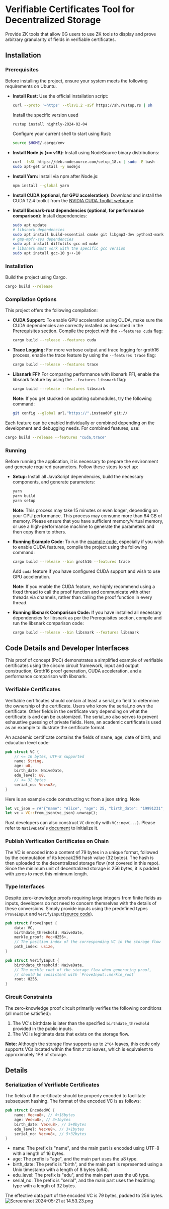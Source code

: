 # Verifiable Certificates Tool for Decentralized Storage

Provide ZK tools that allow 0G users to use ZK tools to display and prove arbitrary granularity of fields in verifiable certificates.

## Installation

### Prerequisites

Before installing the project, ensure your system meets the following requirements on Ubuntu.

- **Install Rust:**
  Use the official installation script:
  ```bash
  curl --proto '=https' --tlsv1.2 -sSf https://sh.rustup.rs | sh
  ```
  Install the specific version used
  ```bash
  rustup install nightly-2024-02-04
  ```
  Configure your current shell to start using Rust:
  ```bash
  source $HOME/.cargo/env
  ```

- **Install Node.js (>= v18):**
  Install using NodeSource binary distributions:
  ```bash
  curl -fsSL https://deb.nodesource.com/setup_18.x | sudo -E bash -
  sudo apt-get install -y nodejs
  ```

- **Install Yarn:**
  Install via npm after Node.js:
  ```bash
  npm install --global yarn
  ```

- **Install CUDA (optional, for GPU acceleration):**
  Download and install the CUDA 12.4 toolkit from the [NVIDIA CUDA Toolkit webpage](https://developer.nvidia.com/cuda-12-4-1-download-archive).

- **Install libsnark-rust dependencies (optional, for performance comparison):**
  Install dependencies:
  ```bash
  sudo apt update
  # libsnark dependencies
  sudo apt install build-essential cmake git libgmp3-dev python3-markdown libboost-program-options-dev libssl-dev python3 pkg-config
  # gmp-mpfr-sys dependencies
  sudo apt install diffutils gcc m4 make
  # libsnark must work with the specific gcc version
  sudo apt install gcc-10 g++-10
  ```

### Installation

Build the project using Cargo.

```bash
cargo build --release
```

### Compilation Options

This project offers the following compilation:

- **CUDA Support:**
  To enable GPU acceleration using CUDA, make sure the CUDA dependencies are correctly installed as described in the Prerequisites section. Compile the project with the `--features cuda` flag:
  ```bash
  cargo build --release --features cuda
  ```

- **Trace Logging:**
  For more verbose output and trace logging for groth16 process, enable the trace feature by using the `--features trace` flag:
  ```bash
  cargo build --release --features trace
  ```

- **Libsnark FFI:**
  For comparing performance with libsnark FFI, enable the libsnark feature by using the `--features libsnark` flag:
  ```bash
  cargo build --release --features libsnark
  ```
  **Note:** If you get stucked on updating submodules, try the following command:
  ```bash
  git config --global url."https://".insteadOf git://
  ```

Each feature can be enabled individually or combined depending on the development and debugging needs. For combined features, use:
```bash
cargo build --release --features "cuda,trace"
```

### Running

Before running the application, it is necessary to prepare the environment and generate required parameters. Follow these steps to set up:

- **Setup:**
   Install all JavaScript dependencies, build the necessary components, and generate parameters:
   ```bash
   yarn
   yarn build
   yarn setup
   ```
   **Note:** This process may take 15 minutes or even longer, depending on your CPU performance. This process may consume more than 64 GB of memory. Please ensure that you have sufficient memory/virtual memory, or use a high-performance machine to generate the parameters and then copy them to others.

- **Running Example Code:**
  To run the [example code](./src/bin/groth16.rs), especially if you wish to enable CUDA features, compile the project using the following command:
  ```bash
  cargo build --release --bin groth16 --features trace
  ```
  Add `cuda` feature if you have configured CUDA support and wish to use GPU acceleration.

  **Note:** If you enable the CUDA feature, we highly recommend using a fixed thread to call the proof function and communicate with other threads via channels, rather than calling the proof function in every thread.


- **Running libsnark Comparison Code:**
  If you have installed all necessary dependencies for libsnark as per the Prerequisites section, compile and run the libsnark comparison code:
  ```bash
  cargo build --release --bin libsnark --features libsnark
  ```

## Code Details and Developer Interfaces

This proof of concept (PoC) demonstrates a simplified example of verifiable certificates using the circom circuit framework, input and output construction, Groth16 proof generation, CUDA acceleration, and a performance comparison with libsnark.

### Verifiable Certificates

Verifiable certificates should contain at least a serial_no field to determine the ownership of the certificate. Users who know the serial_no own the certificate. Other fields in the certificate vary depending on what the certificate is and can be customized. The serial_no also serves to prevent exhaustive guessing of private fields. Here, an academic certificate is used as an example to illustrate the certificate format. 

An academic certificate contains the fields of name, age, date of birth, and education level code:
```rust
pub struct VC {
    // <= 16 bytes, UTF-8 supported
    name: String, 
    age: u8,
    birth_date: NaiveDate,
    edu_level: u8,
    // <= 32 bytes
    serial_no: Vec<u8>,
}
```

Here is an example code constructing `VC` from a json string. Note
```rust
let vc_json = r#"{"name": "Alice", "age": 25, "birth_date": "19991231", "edu_level": 4, "serial_no": "3921b15ceb8f4be8891d1de1e64af044"}"#;
let vc = VC::from_json(vc_json).unwrap();
```

Rust developers can also construct `VC` directly with `VC::new(...)`. Please refer to `NativeDate`'s [document](https://docs.rs/chrono/latest/chrono/) to initialize it.

### Publish Verification Certificates on Chain

The VC is encoded into a content of 79 bytes in a unique format, followed by the computation of its keccak256 hash value (32 bytes). The hash is then uploaded to the decentralized storage flow (not covered in this repo). Since the minimum unit of decentralized storage is 256 bytes, it is padded with zeros to meet this minimum length.

### Type Interfaces

Despite zero-knowledge proofs requiring large integers from finite fields as inputs, developers do not need to concern themselves with the details of these conversions. Simply provide inputs using the predefined types `ProveInput` and `VerifyInput`([source code](./src/types/input.rs)). 

``` rust
pub struct ProveInput {
    data: VC,
    birthdate_threshold: NaiveDate,
    merkle_proof: Vec<H256>,
    // The position index of the corresponding VC in the storage flow
    path_index: usize,
}
```

``` rust
pub struct VerifyInput {
    birthdate_threshold: NaiveDate,
    // The merkle root of the storage flow when generating proof, 
    // should be consistent with `ProveInput::merkle_root`
    root: H256,
}
```

### Circuit Constraints

The zero-knowledge proof circuit primarily verifies the following conditions (all must be satisfied):
1. The VC's birthdate is later than the specified `birthdate_threshold` provided in the public inputs.
2. The VC is legitimate data that exists on the storage flow.

**Note:** Although the storage flow supports up to `2^64` leaves, this code only supports VCs located within the first `2^32` leaves, which is equivalent to approximately 1PB of storage.

## Details

### Serialization of Verifiable Certificates

The fields of the certificate should be properly encoded to facilitate subsequent hashing. The format of the encoded VC is as follows:
```rust
pub struct EncodedVC {
    name: Vec<u8>, // 4+16bytes
    age: Vec<u8>, // 3+1bytes
    birth_date: Vec<u8>, // 5+8bytes
    edu_level: Vec<u8>, // 3+1bytes
    serial_no: Vec<u8>, // 5+32bytes
}
```

- name: The prefix is "name", and the main part is encoded using UTF-8 with a length of 16 bytes.
- age: The prefix is "age", and the main part uses the u8 type.
- birth_date: The prefix is "birth", and the main part is represented using a Unix timestamp with a length of 8 bytes (u64).
- edu_level: The prefix is "edu", and the main part uses the u8 type.
- serial_no: The prefix is "serial", and the main part uses the hexString type with a length of 32 bytes.

The effective data part of the encoded VC is 79 bytes, padded to 256 bytes.
![Screenshot 2024-05-21 at 14.53.23.png](https://cdn.nlark.com/yuque/0/2024/png/2564997/1716274410323-b8a8e4fd-f9c2-4e48-9336-e34f43ee3468.png#averageHue=%23ededed&clientId=u4e87bca3-f673-4&from=drop&id=ub57c7a25&originHeight=286&originWidth=2344&originalType=binary&ratio=2&rotation=0&showTitle=false&size=133204&status=done&style=none&taskId=ude550725-cda6-40f7-b45d-11e6a6e2a3d&title=)